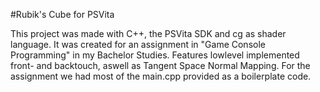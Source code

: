 #Rubik's Cube for PSVita

This project was made with C++, the PSVita SDK and cg as shader language. It was created for an assignment in "Game Console Programming" in my Bachelor Studies.
Features lowlevel implemented front- and backtouch, aswell as Tangent Space Normal Mapping.
For the assignment we had most of the main.cpp provided as a boilerplate code.
